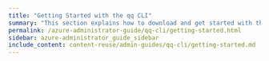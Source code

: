 ```yaml
---
title: "Getting Started with the qq CLI"
summary: "This section explains how to download and get started with the <code>qq</code> CLI."
permalink: /azure-administrator-guide/qq-cli/getting-started.html
sidebar: azure-administrator_guide_sidebar
include_content: content-reuse/admin-guides/qq-cli/getting-started.md
---
```

